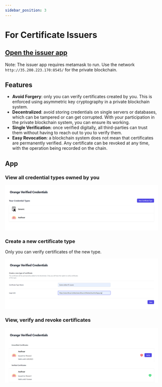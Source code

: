 ```yaml
---
sidebar_position: 3
---
```


# For Certificate Issuers

## [Open the issuer app](https://issuer.orangify.network/)

Note: The issuer app requires metamask to run. Use the network `http://35.200.223.170:8545/` for the private blockchain.

## Features

- **Avoid Forgery**: only you can verify certificates created by you. This is enforced using asymmetric key cryptography in a private blockchain system.
- **Decentralized**: avoid storing credentials on single servers or databases, which can be tampered or can get corrupted. With your participation in the private blockchain system, you can ensure its working.
- **Single Verification**: once verified digitally, all third-parties can trust them without having to reach out to you to verify them.
- **Easy Revocation**: a blockchain system does not mean that certificates are permanently verified. Any certificate can be revoked at any time, with the operation being recorded on the chain.

## App

### View all credential types owned by you

![](imgs/view-cert-types.png)

### Create a new certificate type

Only you can verify certificates of the new type.

![](imgs/new-cert-type.png)

### View, verify and revoke certificates

![](imgs/verify-certs.png)

